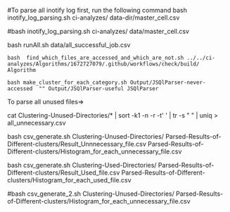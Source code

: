 #To parse all inotify log first, run the following command
bash inotify_log_parsing.sh ci-analyzes/ data-dir/master_cell.csv

#bash inotify_log_parsing.sh ci-analyzes/ data/master_cell.csv

bash runAll.sh data/all_successful_job.csv

```bash  find_which_files_are_accessed_and_which_are_not.sh ../../ci-analyzes/Algorithms/1672727079/.github/workflows/check/build/ Algorithm```

```bash make_cluster_for_each_category.sh Output/JSQlParser-never-accessed  "" Output/JSQlParser-useful JSQlParser```

To parse all unused files=>

cat Clustering-Unused-Directories/* | sort -k1 -n -r -t' ' | tr -s " " | uniq  > all_unnecessary.csv

bash csv_generate.sh Clustering-Unused-Directories/ Parsed-Results-of-Different-clusters/Result_Unnnecessary_file.csv Parsed-Results-of-Different-clusters/Histogram_for_each_unnecessary_file.csv

bash csv_generate.sh Clustering-Used-Directories/ Parsed-Results-of-Different-clusters/Result_Used_file.csv Parsed-Results-of-Different-clusters/Histogram_for_each_used_file.csv

#bash csv_generate_2.sh Clustering-Unused-Directories/ Parsed-Results-of-Different-clusters/Histogram_for_each_unnecessary_file.csv


